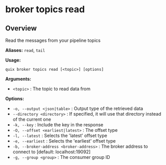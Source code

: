 # broker topics read

## Overview

Read the messages from your pipeline topics

**Aliases:** `read`, `tail`

**Usage:**

```
quix broker topics read [<topic>] [options]
```

**Arguments:**

- `<topic>` : The topic to read data from

**Options:**

- `-o, --output <json|table>` : Output type of the retrieved data
- `--directory <directory>` : If specified, it will use that directory instead of the current one
- `-k, --key` : Include the key in the response
- `-O, --offset <earliest|latest>` : The offset type
- `-l, --latest` : Selects the 'latest' offset type
- `-e, --earliest` : Selects the 'earliest' offset type
- `-b, --broker-address <broker-address>` : The broker address to connect to [default: localhost:19092]
- `-g, --group <group>` : The consumer group ID

